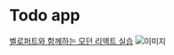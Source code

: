 # Todo app
[벨로퍼트와 함께하는 모던 리액트 실습](https://react.vlpt.us/mashup-todolist/)
![이미지](https://i.imgur.com/lJUCoQ5.png)
